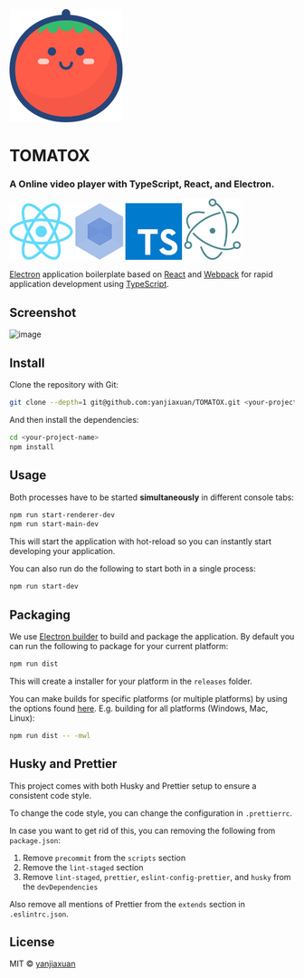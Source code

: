 [![TOMATOX](docs/img/logo.png)]()
# TOMATOX

### A Online video player with TypeScript, React, and Electron.

[![React](docs/img/react.png)](https://reactjs.org/)
[![Webpack](docs/img/webpack.png)](https://webpack.js.org/)
[![TypeScript](docs/img/ts.png)](https://www.typescriptlang.org/)
[![Electron](docs/img/electron.png)](https://electronjs.org/)

[Electron](https://electronjs.org/) application boilerplate based on [React](https://reactjs.org/) and [Webpack](https://webpack.js.org/) for rapid application development using [TypeScript](https://www.typescriptlang.org/).

## Screenshot

![image](https://ghproxy.com/https://github.com/yanjiaxuan/TOMATOX/blob/main/docs/img/TOMATOX.png?raw=true)

## Install
Clone the repository with Git:

```bash
git clone --depth=1 git@github.com:yanjiaxuan/TOMATOX.git <your-project-name>
```

And then install the dependencies:

```bash
cd <your-project-name>
npm install
```

## Usage
Both processes have to be started **simultaneously** in different console tabs:

```bash
npm run start-renderer-dev
npm run start-main-dev
```

This will start the application with hot-reload so you can instantly start developing your application.

You can also run do the following to start both in a single process:

```bash
npm run start-dev
```

## Packaging
We use [Electron builder](https://www.electron.build/) to build and package the application. By default you can run the following to package for your current platform:

```bash
npm run dist
```

This will create a installer for your platform in the `releases` folder.

You can make builds for specific platforms (or multiple platforms) by using the options found [here](https://www.electron.build/cli). E.g. building for all platforms (Windows, Mac, Linux):

```bash
npm run dist -- -mwl
```

## Husky and Prettier
This project comes with both Husky and Prettier setup to ensure a consistent code style. 

To change the code style, you can change the configuration in `.prettierrc`. 

In case you want to get rid of this, you can removing the following from `package.json`:

1. Remove `precommit` from the `scripts` section
1. Remove the `lint-staged` section
1. Remove `lint-staged`, `prettier`, `eslint-config-prettier`, and `husky` from the `devDependencies`

Also remove all mentions of Prettier from the `extends` section in `.eslintrc.json`.

## License
MIT © [yanjiaxuan](https://github.com/yanjiaxuan)
